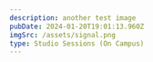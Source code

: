 ```yaml
---
description: another test image
pubDate: 2024-01-20T19:01:13.960Z
imgSrc: /assets/signal.png
type: Studio Sessions (On Campus)
---
```

